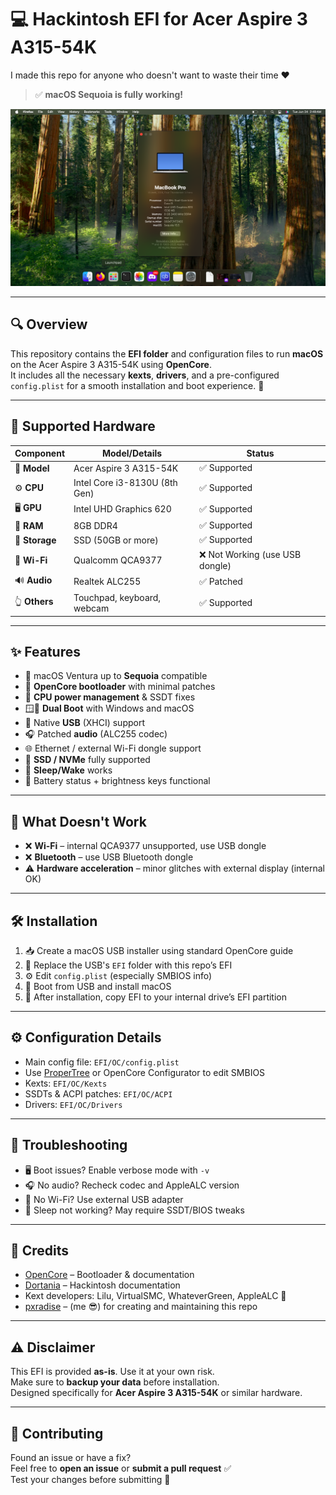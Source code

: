 # 💻 Hackintosh EFI for Acer Aspire 3 A315-54K

I made this repo for anyone who doesn't want to waste their time ❤️

> ✅ **macOS Sequoia is fully working!**

![macOS Screenshot](MACOS.png)

---

## 🔍 Overview

This repository contains the **EFI folder** and configuration files to run **macOS** on the Acer Aspire 3 A315-54K using **OpenCore**.  
It includes all the necessary **kexts**, **drivers**, and a pre-configured `config.plist` for a smooth installation and boot experience. 🚀

---

## 🧩 Supported Hardware

| Component     | Model/Details                             | Status         |
|---------------|-------------------------------------------|----------------|
| 💼 **Model**    | Acer Aspire 3 A315-54K                   | ✅ Supported    |
| ⚙️ **CPU**      | Intel Core i3-8130U (8th Gen)            | ✅ Supported    |
| 🖥️ **GPU**      | Intel UHD Graphics 620                   | ✅ Supported    |
| 🧠 **RAM**      | 8GB DDR4                                 | ✅ Supported    |
| 💾 **Storage**  | SSD (50GB or more)                       | ✅ Supported    |
| 📡 **Wi-Fi**    | Qualcomm QCA9377                         | ❌ Not Working (use USB dongle) |
| 🔊 **Audio**    | Realtek ALC255                           | ✅ Patched      |
| 👆 **Others**   | Touchpad, keyboard, webcam               | ✅ Supported    |

---

## ✨ Features

- 🍎 macOS Ventura up to **Sequoia** compatible
- 🧰 **OpenCore bootloader** with minimal patches
- 🔋 **CPU power management** & SSDT fixes
- 🪟🍏 **Dual Boot** with Windows and macOS
- 🔌 Native **USB** (XHCI) support
- 🎧 Patched **audio** (ALC255 codec)
- 🌐 Ethernet / external Wi-Fi dongle support
- 💽 **SSD / NVMe** fully supported
- 🌙 **Sleep/Wake** works
- 🔋 Battery status + brightness keys functional

---

## 🚫 What Doesn't Work

- ❌ **Wi-Fi** – internal QCA9377 unsupported, use USB dongle
- ❌ **Bluetooth** – use USB Bluetooth dongle
- ⚠️ **Hardware acceleration** – minor glitches with external display (internal OK)

---

## 🛠 Installation

1. 📥 Create a macOS USB installer using standard OpenCore guide  
2. 📁 Replace the USB's `EFI` folder with this repo’s EFI  
3. ⚙️ Edit `config.plist` (especially SMBIOS info)  
4. 🚀 Boot from USB and install macOS  
5. 💾 After installation, copy EFI to your internal drive’s EFI partition

---

## ⚙️ Configuration Details

- Main config file: `EFI/OC/config.plist`  
- Use [ProperTree](https://github.com/corpnewt/ProperTree) or OpenCore Configurator to edit SMBIOS  
- Kexts: `EFI/OC/Kexts`  
- SSDTs & ACPI patches: `EFI/OC/ACPI`  
- Drivers: `EFI/OC/Drivers`

---

## 🧯 Troubleshooting

- 🖥️ Boot issues? Enable verbose mode with `-v`
- 🎧 No audio? Recheck codec and AppleALC version
- 📶 No Wi-Fi? Use external USB adapter
- 🌙 Sleep not working? May require SSDT/BIOS tweaks

---

## 🙌 Credits

- [OpenCore](https://dortania.github.io/OpenCore-Install-Guide/) – Bootloader & documentation  
- [Dortania](https://dortania.github.io/) – Hackintosh documentation  
- Kext developers: Lilu, VirtualSMC, WhateverGreen, AppleALC 🔧  
- [pxradise](https://slat.cc/paradiso) – (me 😎) for creating and maintaining this repo

---

## ⚠️ Disclaimer

This EFI is provided **as-is**. Use it at your own risk.  
Make sure to **backup your data** before installation.  
Designed specifically for **Acer Aspire 3 A315-54K** or similar hardware.

---

## 🤝 Contributing

Found an issue or have a fix?  
Feel free to **open an issue** or **submit a pull request** ✅  
Test your changes before submitting 🧪